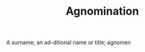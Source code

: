 ---
title: Agnomination
letter: A
permalink: "/definitions/agnomination.html"
body: A surname; an ad-ditional name or title; agnomen
published_at: '2018-07-07'
source: Black's Law Dictionary
layout: post
---